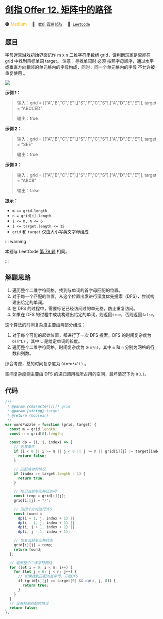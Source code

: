 # [剑指 Offer 12. 矩阵中的路径](https://leetcode.cn/problems/ju-zhen-zhong-de-lu-jing-lcof/)

🟠 <font color=#ffb800>Medium</font>&emsp; 🔖&ensp; [`数组`](/leetcode/outline/tag/array.md) [`回溯`](/leetcode/outline/tag/backtracking.md) [`矩阵`](/leetcode/outline/tag/matrix.md)&emsp; 🔗&ensp;[`LeetCode`](https://leetcode.cn/problems/ju-zhen-zhong-de-lu-jing-lcof/)

## 题目

字母迷宫游戏初始界面记作 m x n 二维字符串数组 grid，请判断玩家是否能在 grid 中找到目标单词 target。
注意：寻找单词时 必须 按照字母顺序，通过水平或垂直方向相邻的单元格内的字母构成，同时，同一个单元格内的字母 不允许被重复使用 。

![](https://assets.leetcode.com/uploads/2020/11/04/word2.jpg)

**示例 1：**

> 输入：grid = [["A","B","C","E"],["S","F","C","S"],["A","D","E","E"]], target = "ABCCED"
>
> 输出：true

**示例 2：**

> 输入：grid = [["A","B","C","E"],["S","F","C","S"],["A","D","E","E"]], target = "SEE"
>
> 输出：true

**示例 3：**

> 输入：grid = [["A","B","C","E"],["S","F","C","S"],["A","D","E","E"]], target = "ABCB"
>
> 输出：false

**提示：**

- `m == grid.length`
- `n = grid[i].length`
- `1 <= m, n <= 6`
- `1 <= target.length <= 15`
- `grid` 和 `target` 仅由大小写英文字母组成

::: warning

本题与 LeetCode [第 79 题](./0079.md) 相同。

:::

## 解题思路

1. 遍历整个二维字符网格，找到与单词的首字母匹配的位置。
2. 对于每一个匹配的位置，从这个位置出发进行深度优先搜索（DFS），尝试构建出给定的单词。
3. 在 DFS 的过程中，需要标记已经访问过的单元格，防止重复访问。
4. 如果在 DFS 的过程中成功构建出给定的单词，则返回`true`，否则返回`false`。

这个算法的时间复杂度主要由两部分组成：

1. 对于每个可能的起始位置，都进行了一次 DFS 搜索，DFS 的时间复杂度为 `O(4^L)` ，其中 L 是给定单词的长度。
2. 遍历整个二维字符网格，时间复杂度为 `O(m*n)`，其中 `m` 和 `n` 分别为网格的行数和列数。

综合考虑，总的时间复杂度为 `O(m*n*4^L)` 。

空间复杂度则主要由 DFS 的递归调用栈所占用的空间，最坏情况下为 `O(L)`。

## 代码

```javascript
/**
 * @param {character[][]} grid
 * @param {string} target
 * @return {boolean}
 */
var wordPuzzle = function (grid, target) {
  const m = grid.length;
  const n = grid[0].length;

  const dp = (i, j, index) => {
    // 边界条件
    if (i < 0 || i >= m || j < 0 || j >= n || grid[i][j] != target[index]) {
      return false;
    }

    // 匹配成功的情况
    if (index == target.length - 1) {
      return true;
    }

    // 标记当前单元格已访问
    const temp = grid[i][j];
    grid[i][j] = "/";

    // 沿四个方向进行DFS
    const found =
      dp(i + 1, j, index + 1) ||
      dp(i - 1, j, index + 1) ||
      dp(i, j + 1, index + 1) ||
      dp(i, j - 1, index + 1);

    // 恢复当前单元格状态
    grid[i][j] = temp;
    return found;
  };

  // 遍历整个二维字符网格
  for (let i = 0; i < m; i++) {
    for (let j = 0; j < n; j++) {
      // 如果找到匹配的首字母，开始DFS
      if (grid[i][j] == target[0] && dp(i, j, 0)) {
        return true;
      }
    }
  }
  // 没有找到匹配的情况
  return false;
};
```
